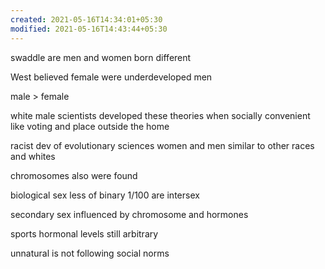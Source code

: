 ```yaml
---
created: 2021-05-16T14:34:01+05:30
modified: 2021-05-16T14:43:44+05:30
---
```


swaddle are men and women born different

West believed female were underdeveloped men

male > female

white male scientists developed these theories when socially convenient like voting and place outside the home

racist dev of evolutionary sciences
women and men similar to other races and whites

chromosomes also were found

biological sex less of binary
1/100 are intersex

secondary sex influenced by chromosome and hormones

sports hormonal levels still arbitrary

unnatural is not following social norms
